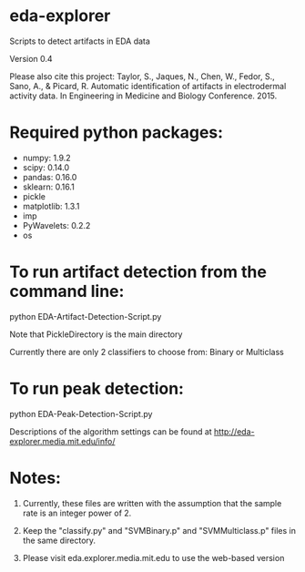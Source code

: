 eda-explorer
============

Scripts to detect artifacts in EDA data


Version 0.4

Please also cite this project:
Taylor, S., Jaques, N., Chen, W., Fedor, S., Sano, A., & Picard, R. Automatic identification of artifacts in electrodermal activity data. In Engineering in Medicine and Biology Conference. 2015.


Required python packages: 
===
- numpy: 1.9.2 
- scipy: 0.14.0 
- pandas: 0.16.0
- sklearn: 0.16.1
- pickle 
- matplotlib: 1.3.1 
- imp
- PyWavelets: 0.2.2
- os

To run artifact detection from the command line:
==
python EDA-Artifact-Detection-Script.py

Note that PickleDirectory is the main directory

Currently there are only 2 classifiers to choose from: Binary or Multiclass

To run peak detection:
==
python EDA-Peak-Detection-Script.py

Descriptions of the algorithm settings can be found at http://eda-explorer.media.mit.edu/info/

Notes:
===

1. Currently, these files are written with the assumption that the sample rate is an integer power of 2. 

2. Keep the "classify.py" and "SVMBinary.p" and "SVMMulticlass.p" files in the same directory.

3. Please visit eda.explorer.media.mit.edu to use the web-based version
